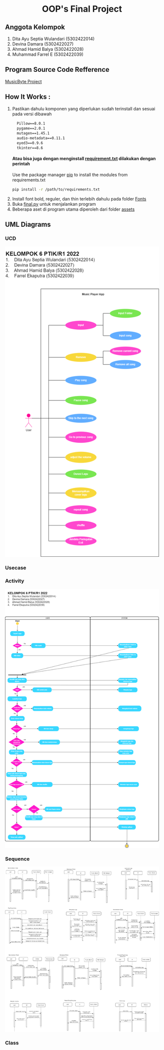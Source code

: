 <h1 align=center> OOP's Final Project </h1>

## Anggota Kelompok
1.  Dita Ayu Septia Wulandari (5302422014)
2.  Devina Damara (5302422027)
3.  Ahmad Hamid Balya (5302422028)
4.  Muhammad Farrel E (5302422039)

## Program Source Code Refference
[MusicByte Project](https://github.com/imshawan/musicbyte-mp3Player)

## How It Works :
1. Pastikan dahulu komponen yang diperlukan sudah terinstall dan sesuai pada versi dibawah
    ```
      Pillow==8.0.1
      pygame==2.0.1
      mutagen==1.45.1
      audio-metadata==0.11.1
      eyed3==0.9.6
      tkinter==8.6
    ```
    #### Atau bisa juga dengan menginstall [requirement.txt](https://github.com/farrelekaputra/tugasPBO/blob/main/requirements.txt) dilakukan dengan perintah 
   Use the package manager [pip](https://pip.pypa.io/en/stable/) to install the modules from requirements.txt
      ```bash
      pip install -r /path/to/requirements.txt
      ```
3. Install font bold, reguler, dan thin terlebih dahulu pada folder [Fonts](https://github.com/farrelekaputra/tugasPBO/blob/main/Fonts/)
4. Buka [final.py](https://github.com/farrelekaputra/tugasPBO/blob/main/final.py) untuk menjalankan program
5. Beberapa aset di program utama diperoleh dari folder [assets](https://github.com/farrelekaputra/tugasPBO/blob/main/assets/)

## UML Diagrams

### UCD

![Alt text](https://github.com/farrelekaputra/tugasPBO/blob/main/diagrams/ucd.png)

### Usecase

### Activity

![Alt text](https://github.com/farrelekaputra/tugasPBO/blob/main/diagrams/activity.png)
   
### Sequence
   
![Alt text](https://github.com/farrelekaputra/tugasPBO/blob/main/diagrams/sequence.png)

### Class
